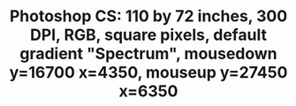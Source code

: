 ---
ee_id: '140'
site: '1'
type: '2'
long_id: 2010-046 Photoshop CS
url: 2010-046-photoshop-cs
year: '2010'
medium: Chromogenic print
commission:
add_credit:
dims: 110 x 72 inches
pitch:
ps:
live_url:
related:
title: 'Photoshop CS: 110 by 72 inches, 300 DPI, RGB, square pixels, default gradient
  "Spectrum", mousedown y=16700 x=4350, mouseup y=27450 x=6350'
youtube:
imgs: photoshop-cs-2010-046-full-cropped-database-ropac.jpg
subheading:
year2: '2010'
download:
add_credits:
related_code:
! '':
layout: things-i-made
---
